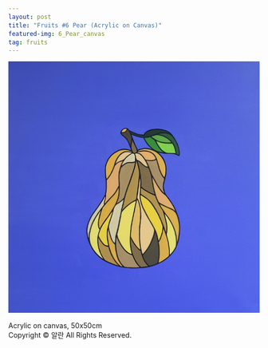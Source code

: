 ```yaml
---
layout: post
title: "Fruits #6 Pear (Acrylic on Canvas)"
featured-img: 6_Pear_canvas
tag: fruits
---
```


![](/assets/img/posts/6_Pear_canvas.jpg)

Acrylic on canvas, 50x50cm  
Copyright © 알란 All Rights Reserved.
